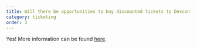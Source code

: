 ```yaml
---
title: Will there be opportunities to buy discounted tickets to Devcon?
category: ticketing
order: 3
---
```


Yes! More information can be found [here](/tickets).